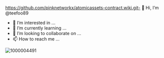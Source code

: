 https://github.com/pinknetworkx/atomicassets-contract.wiki.git- 👋 Hi, I’m @teefoo89
- 👀 I’m interested in ...
- 🌱 I’m currently learning ...
- 💞️ I’m looking to collaborate on ...
- 📫 How to reach me ...

<!---
teefoo89/teefoo89 is a ✨ special ✨ repository because its `README.md` (this file) appears on your GitHub profile.
You can click the Preview link to take a look at your changes.
--->

![1000004491](https://github.com/teefoo89/teefoo89/assets/139598513/29a61ba9-18cf-4c54-809e-b422cb151752)

